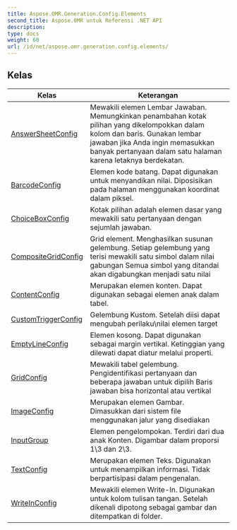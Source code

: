 ```yaml
---
title: Aspose.OMR.Generation.Config.Elements
second_title: Aspose.OMR untuk Referensi .NET API
description: 
type: docs
weight: 60
url: /id/net/aspose.omr.generation.config.elements/
---
```



## Kelas

| Kelas | Keterangan |
| --- | --- |
| [AnswerSheetConfig](./answersheetconfig/) | Mewakili elemen Lembar Jawaban. Memungkinkan penambahan kotak pilihan yang dikelompokkan dalam kolom dan baris. Gunakan lembar jawaban jika Anda ingin memasukkan banyak pertanyaan dalam satu halaman karena letaknya berdekatan. |
| [BarcodeConfig](./barcodeconfig/) | Elemen kode batang. Dapat digunakan untuk menyandikan nilai. Diposisikan pada halaman menggunakan koordinat dalam piksel. |
| [ChoiceBoxConfig](./choiceboxconfig/) | Kotak pilihan adalah elemen dasar yang mewakili satu pertanyaan dengan sejumlah jawaban. |
| [CompositeGridConfig](./compositegridconfig/) | Grid element. Menghasilkan susunan gelembung. Setiap gelembung yang terisi mewakili satu simbol dalam nilai gabungan Semua simbol yang ditandai akan digabungkan menjadi satu nilai |
| [ContentConfig](./contentconfig/) | Merupakan elemen konten. Dapat digunakan sebagai elemen anak dalam tabel. |
| [CustomTriggerConfig](./customtriggerconfig/) | Gelembung Kustom. Setelah diisi dapat mengubah perilaku\nilai elemen target |
| [EmptyLineConfig](./emptylineconfig/) | Elemen kosong. Dapat digunakan sebagai margin vertikal. Ketinggian yang dilewati dapat diatur melalui properti. |
| [GridConfig](./gridconfig/) | Mewakili tabel gelembung. Pengidentifikasi pertanyaan dan beberapa jawaban untuk dipilih Baris jawaban bisa horizontal atau vertikal |
| [ImageConfig](./imageconfig/) | Merupakan elemen Gambar. Dimasukkan dari sistem file menggunakan jalur yang disediakan |
| [InputGroup](./inputgroup/) | Elemen pengelompokan. Terdiri dari dua anak Konten. Digambar dalam proporsi 1\3 dan 2\3. |
| [TextConfig](./textconfig/) | Merupakan elemen Teks. Digunakan untuk menampilkan informasi. Tidak berpartisipasi dalam pengenalan. |
| [WriteInConfig](./writeinconfig/) | Mewakili elemen Write-In. Digunakan untuk kolom tulisan tangan. Setelah dikenali dipotong sebagai gambar dan ditempatkan di folder. |


